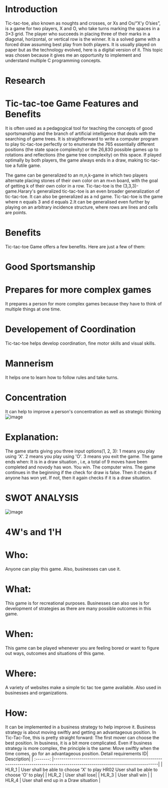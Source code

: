 # Introduction
Tic-tac-toe, also known as noughts and crosses, or Xs and Os/“X’y O’sies”, is a game for two players, X and O, who take turns marking the spaces in a 3×3 grid. The player who succeeds in placing three of their marks in a diagonal, horizontal, or vertical row is the winner. It is a solved game with a forced draw assuming best play from both players. It is usually played on paper but as the technology evolved, here is a digital version of it.
This topic was chosen because it gives me an opportunity to implement and understand multiple C programming concepts.
# Research
# Tic-tac-toe Game Features and Benefits
It is often used as a pedagogical tool for teaching the concepts of good sportsmanship and the branch of artificial intelligence that deals with the searching of game trees. It is straightforward to write a computer program to play tic-tac-toe perfectly or to enumerate the 765 essentially different positions (the state space complexity) or the 26,830 possible games up to rotations and reflections (the game tree complexity) on this space. If played optimally by both players, the game always ends in a draw, making tic-tac-toe a futile game.

The game can be generalized to an m,n,k-game in which two players alternate placing stones of their own color on an m×n board, with the goal of getting k of their own color in a row. Tic-tac-toe is the (3,3,3)-game.Harary's generalized tic-tac-toe is an even broader generalization of tic-tac-toe. It can also be generalized as a nd game. Tic-tac-toe is the game where n equals 3 and d equals 2.It can be generalised even further by playing on an arbitrary incidence structure, where rows are lines and cells are points.
# Benefits
Tic-tac-toe Game offers a few benefits. Here are just a few of them:
# Good Sportsmanship
# Prepares for more complex games
It prepares a person for more complex games because they have to think of multiple things at one time.

# Developement of Coordination
Tic-tac-toe helps develop coordination, fine motor skills and visual skills.
# Mannerism
It helps one to learn how to follow rules and take turns.
# Concentration
It can help to improve a person's concentration as well as strategic thinking
![image](https://user-images.githubusercontent.com/101447193/161427487-3ea83d0e-17d8-4704-881a-bbf28437aa6f.png)
# Explanation:
The game starts giving you three input options(1, 2, 3):
1 means you play using 'X'.
2 means you play using 'O'.
3 means you exit the game.
The game ends when:
It is in a draw situation , i.e, a total of 9 moves have been completed and novody has won.
You win.
The computer wins.
The game continues in the beginning if the check for draw is false.
Then it checks if anyone has won yet.
If not, then it again checks if it is a draw situation.
# SWOT ANALYSIS
![image](https://user-images.githubusercontent.com/101447193/161427550-f4f955e5-baab-4076-aa21-16bf6d71ac37.png)
# 4W's and 1'H
# Who:
Anyone can play this game.
Also, businesses can use it.
# What:
This game is for recreational purposes.
Businesses can also use is for development of strategies as there are many possible outcomes in this game.
# When:
This game can be played whenever you are feeling bored or want to figure out ways, outcomes and situations of this game.
# Where:
A variety of websites make a simple tic tac toe game available.
Also used in businesses and organizations.
# How:
It can be implemented in a business strategy to help improve it. Business strategy is about moving swiftly and getting an advantageous position. In Tic-Tac-Toe, this is pretty straight forward: The first mover can choose the best position. In business, it is a bit more complicated. Even if business strategy is more complex, the principle is the same: Move swiftly when the time comes, go for an advantageous position.
Detail requirements
ID| Description|
| :-------: |----------------------------------------------------------------------------------------------------------------------------------|
| HLR_1 | User shall be able to choose 'X' to play
   HR02 	User shall be able to choose 'O' to play|
| HLR_2 | User shall lose|
| HLR_3 |   User shall win   |
| HLR_4 |   User shall end up in a Draw situation   |
